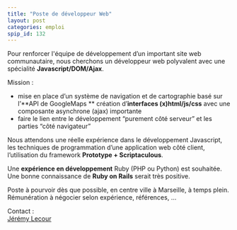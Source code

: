 ```yaml
---
title: "Poste de développeur Web"
layout: post
categories: emploi
spip_id: 132
---
```

Pour renforcer l'équipe de développement d’un important site web communautaire, nous cherchons un développeur web polyvalent avec une spécialité **Javascript/DOM/Ajax**.

Mission : 
- mise en place d’un système de navigation et de cartographie basé sur l’**API de GoogleMaps ** création d’**interfaces (x)html/js/css** avec une composante asynchrone (ajax) importante 
- faire le lien entre le développement “purement côté serveur” et les parties “côté navigateur”

Nous attendons une réelle expérience dans le développement Javascript, les techniques de programmation d’une application web côté client, l’utilisation du framework **Prototype + Scriptaculous**. 
  
Une **expérience en développement** Ruby (PHP ou Python) est souhaitée.   
Une bonne connaissance de **Ruby on Rails** serait très positive.

Poste à pourvoir dès que possible, en centre ville à Marseille, à temps plein.   
Rémunération à négocier selon expérience, références, …

Contact :  
[Jérémy Lecour](jeremy.lecour@gmail.com)